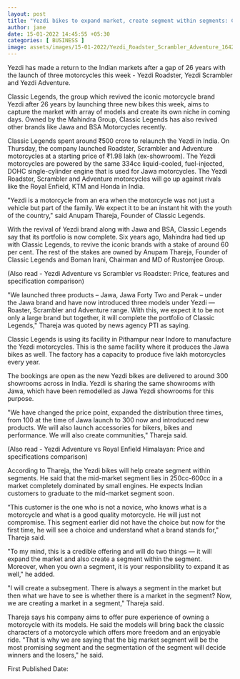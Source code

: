 ```yaml
---
layout: post
title: "Yezdi bikes to expand market, create segment within segments: Classic Legends"
author: jane 
date: 15-01-2022 14:45:55 +05:30 
categories: [ BUSINESS ] 
image: assets/images/15-01-2022/Yezdi_Roadster_Scrambler_Adventure_1642220102317_1642220147858.jpeg
---
```

Yezdi has made a return to the Indian markets after a gap of 26 years with the launch of three motorcycles this week - Yezdi Roadster, Yezdi Scrambler and Yezdi Adventure.

Classic Legends, the group which revived the iconic motorcycle brand Yezdi after 26 years by launching three new bikes this week, aims to capture the market with array of models and create its own niche in coming days. Owned by the Mahindra Group, Classic Legends has also revived other brands like Jawa and BSA Motorcycles recently.

Classic Legends spent around ₹500 crore to relaunch the Yezdi in India. On Thursday, the company launched Roadster, Scrambler and Adventure motorcycles at a starting price of ₹1.98 lakh (ex-showroom). The Yezdi motorcycles are powered by the same 334cc liquid-cooled, fuel-injected, DOHC single-cylinder engine that is used for Jawa motorcycles. The Yezdi Roadster, Scrambler and Adventure motorcycles will go up against rivals like the Royal Enfield, KTM and Honda in India.

"Yezdi is a motorcycle from an era when the motorcycle was not just a vehicle but part of the family. We expect it to be an instant hit with the youth of the country," said Anupam Thareja, Founder of Classic Legends.

With the revival of Yezdi brand along with Jawa and BSA, Classic Legends say that its portfolio is now complete. Six years ago, Mahindra had tied up with Classic Legends, to revive the iconic brands with a stake of around 60 per cent. The rest of the stakes are owned by Anupam Thareja, Founder of Classic Legends and Boman Irani, Chairman and MD of Rustomjee Group.

(Also read - Yezdi Adventure vs Scrambler vs Roadster: Price, features and specification comparison)

"We launched three products – Jawa, Jawa Forty Two and Perak – under the Jawa brand and have now introduced three models under Yezdi — Roaster, Scrambler and Adventure range. With this, we expect it to be not only a large brand but together, it will complete the portfolio of Classic Legends," Thareja was quoted by news agency PTI as saying.

Classic Legends is using its facility in Pithampur near Indore to manufacture the Yezdi motorcycles. This is the same facility where it produces the Jawa bikes as well. The factory has a capacity to produce five lakh motorcycles every year.

The bookings are open as the new Yezdi bikes are delivered to around 300 showrooms across in India. Yezdi is sharing the same showrooms with Jawa, which have been remodelled as Jawa Yezdi showrooms for this purpose.

"We have changed the price point, expanded the distribution three times, from 100 at the time of Jawa launch to 300 now and introduced new products. We will also launch accessories for bikers, bikes and performance. We will also create communities," Thareja said.

(Also read - Yezdi Adventure vs Royal Enfield Himalayan: Price and specifications comparison)

According to Thareja, the Yezdi bikes will help create segment within segments. He said that the mid-market segment lies in 250cc-600cc in a market completely dominated by small engines. He expects Indian customers to graduate to the mid-market segment soon.

“This customer is the one who is not a novice, who knows what is a motorcycle and what is a good quality motorcycle. He will just not compromise. This segment earlier did not have the choice but now for the first time, he will see a choice and understand what a brand stands for," Thareja said.

"To my mind, this is a credible offering and will do two things — it will expand the market and also create a segment within the segment. Moreover, when you own a segment, it is your responsibility to expand it as well," he added.

"I will create a subsegment. There is always a segment in the market but then what we have to see is whether there is a market in the segment? Now, we are creating a market in a segment," Thareja said.

Thareja says his company aims to offer pure experience of owning a motorcycle with its models. He said the models will bring back the classic characters of a motorcycle which offers more freedom and an enjoyable ride. "That is why we are saying that the big market segment will be the most promising segment and the segmentation of the segment will decide winners and the losers," he said.

First Published Date: